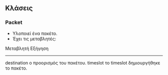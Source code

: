 ## Κλάσεις
### Packet

- Υλοποιεί ένα πακέτο.
- Έχει τις μεταβλητές:

Μεταβλητή            Εξήγηση
------------------- -------------------------------------
destination         ο προορισμός του πακέτου.
timeslot            τo timeslot δημιουργήθηκε το πακέτο.
